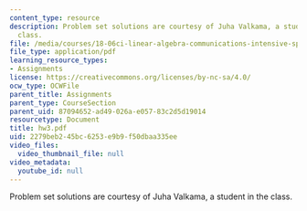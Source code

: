 ```yaml
---
content_type: resource
description: Problem set solutions are courtesy of Juha Valkama, a student in the
  class.
file: /media/courses/18-06ci-linear-algebra-communications-intensive-spring-2004/2279beb245bc6253e9b9f50dbaa335ee_hw3.pdf
file_type: application/pdf
learning_resource_types:
- Assignments
license: https://creativecommons.org/licenses/by-nc-sa/4.0/
ocw_type: OCWFile
parent_title: Assignments
parent_type: CourseSection
parent_uid: 87094652-ad49-026a-e057-83c2d5d19014
resourcetype: Document
title: hw3.pdf
uid: 2279beb2-45bc-6253-e9b9-f50dbaa335ee
video_files:
  video_thumbnail_file: null
video_metadata:
  youtube_id: null
---
```

Problem set solutions are courtesy of Juha Valkama, a student in the class.